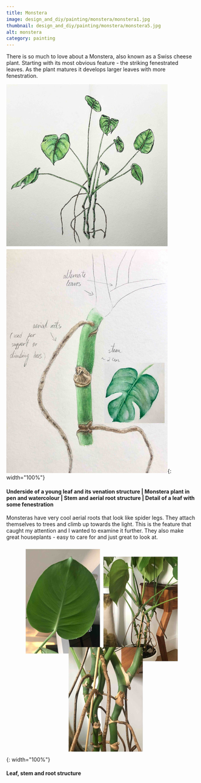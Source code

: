 ```yaml
---
title: Monstera
image: design_and_diy/painting/monstera/monstera1.jpg
thumbnail: design_and_diy/painting/monstera/monstera5.jpg
alt: monstera
category: painting
---
```


There is so much to love about a Monstera, also known as a Swiss cheese plant. Starting with its most obvious feature -  the striking fenestrated leaves. As the plant matures it develops larger leaves with more fenestration.

![monstera](./assets/img/design_and_diy/painting/monstera/monstera2.jpg){: width="100%"}

#### Underside of a young leaf and its venation structure | Monstera plant in pen and watercolour | Stem and aerial root structure | Detail of a leaf with some fenestration

Monsteras have very cool aerial roots that look like spider legs. They attach themselves to trees and climb up towards the light. This is the feature that caught my attention and I wanted to examine it further.
They also make great houseplants - easy to care for and just great to look at.

![monstera](./assets/img/design_and_diy/painting/monstera/monstera4.jpg){: width="100%"}

#### Leaf, stem and root structure
